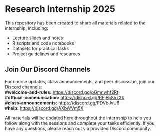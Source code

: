 # Research Internship 2025
This repository has been created to share all materials related to the internship, including:  
- Lecture slides and notes  
- R scripts and code notebooks
- Datasets for practical tasks
- Project guidelines and resources

## Join Our Discord Channels  
For course updates, class announcements, and peer discussion, join our Discord channels:  
**#welcome-and-rules:** https://discord.gg/pGmnwhf2Rt  
**#official-communication:** https://discord.gg/RPjF5S57Xk  
**#class-announcements:** https://discord.gg/PDVbJvU6  
**#help:** https://discord.gg/AXbWVm5X

All materials will be updated here throughout the internship to help you follow along with the sessions and complete your tasks efficiently.
If you have any questions, please reach out via provided Discord community. 
